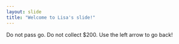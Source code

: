 ```yaml
---
layout: slide
title: "Welcome to Lisa's slide!"
---
```

Do not pass go.  Do not collect $200.
Use the left arrow to go back!
